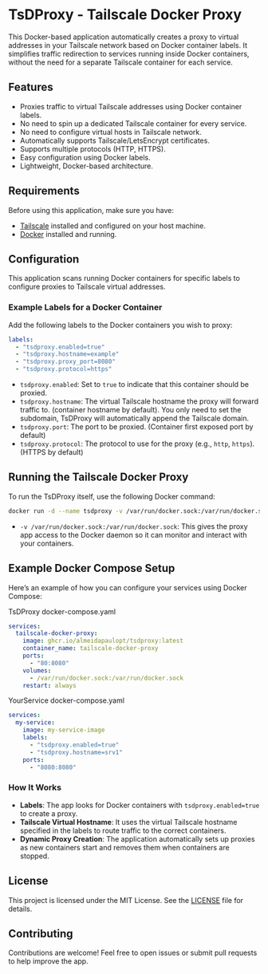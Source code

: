 # TsDProxy - Tailscale Docker Proxy

This Docker-based application automatically creates a proxy to virtual addresses in your Tailscale network based on Docker container labels. It simplifies traffic redirection to services running inside Docker containers, without the need for a separate Tailscale container for each service.

## Features

- Proxies traffic to virtual Tailscale addresses using Docker container labels.
- No need to spin up a dedicated Tailscale container for every service.
- No need to configure virtual hosts in Tailscale network.
- Automatically supports Tailscale/LetsEncrypt certificates.
- Supports multiple protocols (HTTP, HTTPS).
- Easy configuration using Docker labels.
- Lightweight, Docker-based architecture.

## Requirements

Before using this application, make sure you have:

- [Tailscale](https://tailscale.com/) installed and configured on your host machine.
- [Docker](https://www.docker.com/) installed and running.

## Configuration

This application scans running Docker containers for specific labels to configure proxies to Tailscale virtual addresses.

### Example Labels for a Docker Container

Add the following labels to the Docker containers you wish to proxy:

```yaml
labels:
  - "tsdproxy.enabled=true"
  - "tsdproxy.hostname=example"
  - "tsdproxy.proxy_port=8080"
  - "tsdproxy.protocol=https"
```

- `tsdproxy.enabled`: Set to `true` to indicate that this container should be proxied.
- `tsdproxy.hostname`: The virtual Tailscale hostname the proxy will forward traffic to. (container hostname by default). You only need to set the subdomain, TsDProxy will automatically append the Tailscale domain.
- `tsdproxy.port`: The port to be proxied. (Container first exposed port by default)
- `tsdproxy.protocol`: The protocol to use for the proxy (e.g., `http`, `https`). (HTTPS by default)

## Running the Tailscale Docker Proxy

To run the TsDProxy itself, use the following Docker command:

```bash
docker run -d --name tsdproxy -v /var/run/docker.sock:/var/run/docker.sock ghcr.io/almeidapaulopt/tsdproxy:latest
```

- `-v /var/run/docker.sock:/var/run/docker.sock`: This gives the proxy app access to the Docker daemon so it can monitor and interact with your containers.

## Example Docker Compose Setup

Here’s an example of how you can configure your services using Docker Compose:

TsDProxy docker-compose.yaml

```yaml
services:
  tailscale-docker-proxy:
    image: ghcr.io/almeidapaulopt/tsdproxy:latest
    container_name: tailscale-docker-proxy
    ports:
      - "80:8080"
    volumes:
      - /var/run/docker.sock:/var/run/docker.sock
    restart: always
```

YourService docker-compose.yaml

```yaml
services:
  my-service:
    image: my-service-image
    labels:
      - "tsdproxy.enabled=true"
      - "tsdproxy.hostname=srv1"
    ports:
      - "8080:8080"
```

### How It Works

- **Labels**: The app looks for Docker containers with `tsdproxy.enabled=true` to create a proxy.
- **Tailscale Virtual Hostname**: It uses the virtual Tailscale hostname specified in the labels to route traffic to the correct containers.
- **Dynamic Proxy Creation**: The application automatically sets up proxies as new containers start and removes them when containers are stopped.

## License

This project is licensed under the MIT License. See the [LICENSE](LICENSE) file for details.

## Contributing

Contributions are welcome! Feel free to open issues or submit pull requests to help improve the app.
